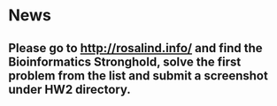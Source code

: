 # News
## Please go to http://rosalind.info/ and find the Bioinformatics Stronghold, solve the first problem from the list and submit a screenshot under HW2 directory.
